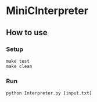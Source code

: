 # MiniCInterpreter
## How to use
### Setup
```
make test
make clean
```
### Run
```
python Interpreter.py [input.txt]
```
